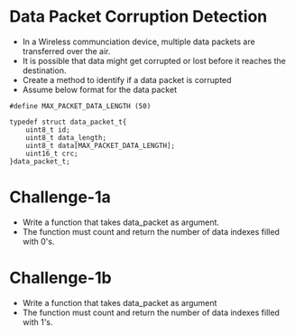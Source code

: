 # Data Packet Corruption Detection
* In a Wireless communciation device, multiple data packets are transferred over the air. 
* It is possible that data might get corrupted or lost before it reaches the destination.
* Create a method to identify if a data packet is corrupted
* Assume below format for the data packet

```
#define MAX_PACKET_DATA_LENGTH (50)

typedef struct data_packet_t{
    uint8_t id;
    uint8_t data_length;
    uint8_t data[MAX_PACKET_DATA_LENGTH];
    uint16_t crc;
}data_packet_t;

```
# Challenge-1a
* Write a function that takes data_packet as argument.
* The function must count and return the number of data indexes filled with 0's.

# Challenge-1b
* Write a function that takes data_packet as argument
* The function must count and return the number of data indexes filled with 1's.

